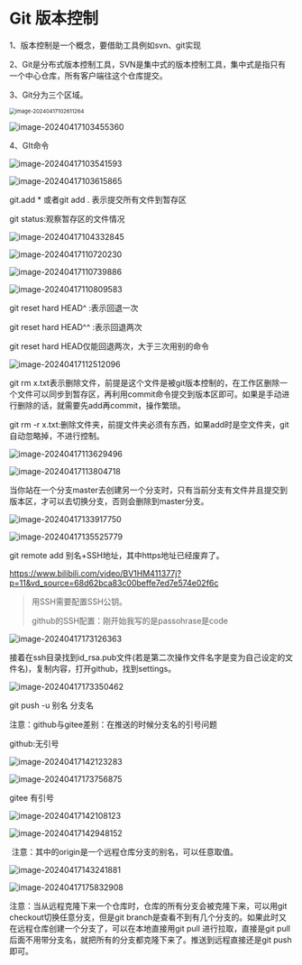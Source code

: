 #                                Git 版本控制

1、版本控制是一个概念，要借助工具例如svn、git实现

2、Git是分布式版本控制工具，SVN是集中式的版本控制工具，集中式是指只有一个中心仓库，所有客户端往这个仓库提交。

3、Git分为三个区域。

<img src="D:\typora_photo\image-20240417102611264.png" alt="image-20240417102611264" style="zoom:67%;" />

![image-20240417103455360](D:\typora_photo\image-20240417103455360.png)

4、GIt命令

![image-20240417103541593](D:\typora_photo\image-20240417103541593.png)

![image-20240417103615865](D:\typora_photo\image-20240417103615865.png)

git.add * 或者git add . 表示提交所有文件到暂存区

git status:观察暂存区的文件情况

![image-20240417104332845](D:\typora_photo\image-20240417104332845.png)

![image-20240417110720230](D:\typora_photo\image-20240417110720230.png)

![image-20240417110739886](D:\typora_photo\image-20240417110739886.png)

![image-20240417110809583](D:\typora_photo\image-20240417110809583.png)

git reset hard HEAD^ :表示回退一次

git reset hard HEAD^^ :表示回退两次

git reset hard HEAD仅能回退两次，大于三次用别的命令

![image-20240417112512096](D:\typora_photo\image-20240417112512096.png)

git rm x.txt表示删除文件，前提是这个文件是被git版本控制的，在工作区删除一个文件可以同步到暂存区，再利用commit命令提交到版本区即可。如果是手动进行删除的话，就需要先add再commit，操作繁琐。

git rm -r x.txt:删除文件夹，前提文件夹必须有东西，如果add时是空文件夹，git自动忽略掉，不进行控制。

![image-20240417113629496](D:\typora_photo\image-20240417113629496.png)

![image-20240417113804718](D:\typora_photo\image-20240417113804718.png)

当你站在一个分支master去创建另一个分支时，只有当前分支有文件并且提交到版本区，才可以去切换分支，否则会删除到master分支。

![image-20240417133917750](D:/typora_photo/image-20240417133917750.png)

![image-20240417135525779](D:/typora_photo/image-20240417135525779.png)

git remote add 别名+SSH地址，其中https地址已经废弃了。

https://www.bilibili.com/video/BV1HM411377j?p=11&vd_source=68d62bca83c00beffe7ed7e574e02f6c

> 用SSH需要配置SSH公钥。
>
>  github的SSH配置：刚开始我写的是passohrase是code

![image-20240417173126363](D:/typora_photo/image-20240417173126363.png)

接着在ssh目录找到id_rsa.pub文件(若是第二次操作文件名字是变为自己设定的文件名)，复制内容，打开github，找到settings。

![image-20240417173350462](D:/typora_photo/image-20240417173350462.png)

git push -u 别名 分支名

注意：github与gitee差别：在推送的时候分支名的引号问题

github:无引号

![image-20240417142123283](D:/typora_photo/image-20240417142123283.png)

![image-20240417173756875](D:/typora_photo/image-20240417173756875.png)

gitee 有引号

![image-20240417142108123](D:/typora_photo/image-20240417142108123.png)

![image-20240417142948152](D:/typora_photo/image-20240417142948152.png)

​                      注意：其中的origin是一个远程仓库分支的别名，可以任意取值。

![image-20240417143241881](D:/typora_photo/image-20240417143241881.png)

![image-20240417175832908](D:/typora_photo/image-20240417175832908.png)

注意：当从远程克隆下来一个仓库时，仓库的所有分支会被克隆下来，可以用git checkout切换任意分支，但是git branch是查看不到有几个分支的。如果此时又在远程仓库创建一个分支了，可以在本地直接用git pull 进行拉取，直接是git pull后面不用带分支名，就把所有的分支都克隆下来了。推送到远程直接还是git push即可。